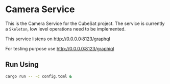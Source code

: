 # Camera Service

This is the Camera Service for the CubeSat project. The service is currently a `Skeleton`, low level operations need to be implemented.

This service listens on http://0.0.0.0:8123/graphql

For testing purpose use http://0.0.0.0:8123/graphiql

## Run Using

```bash
cargo run -- -c config.toml &
```
